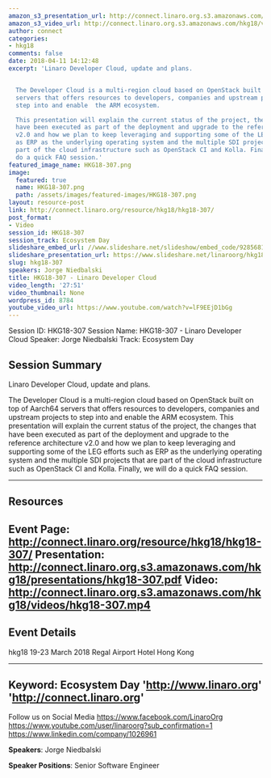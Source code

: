 ```yaml
---
amazon_s3_presentation_url: http://connect.linaro.org.s3.amazonaws.com/hkg18/presentations/hkg18-307.pdf
amazon_s3_video_url: http://connect.linaro.org.s3.amazonaws.com/hkg18/videos/hkg18-307.mp4
author: connect
categories:
- hkg18
comments: false
date: 2018-04-11 14:12:48
excerpt: 'Linaro Developer Cloud, update and plans.


  The Developer Cloud is a multi-region cloud based on OpenStack built on top of Aarch64
  servers that offers resources to developers, companies and upstream projects to
  step into and enable  the ARM ecosystem.

  This presentation will explain the current status of the project, the changes that
  have been executed as part of the deployment and upgrade to the reference architecture
  v2.0 and how we plan to keep leveraging and supporting some of the LEG efforts such
  as ERP as the underlying operating system and the multiple SDI projects that are
  part of the cloud infrastructure such as OpenStack CI and Kolla. Finally, we will
  do a quick FAQ session.'
featured_image_name: HKG18-307.png
image:
  featured: true
  name: HKG18-307.png
  path: /assets/images/featured-images/HKG18-307.png
layout: resource-post
link: http://connect.linaro.org/resource/hkg18/hkg18-307/
post_format:
- Video
session_id: HKG18-307
session_track: Ecosystem Day
slideshare_embed_url: //www.slideshare.net/slideshow/embed_code/92856818
slideshare_presentation_url: https://www.slideshare.net/linaroorg/hkg18307-linaro-developer-cloud
slug: hkg18-307
speakers: Jorge Niedbalski
title: HKG18-307 - Linaro Developer Cloud
video_length: '27:51'
video_thumbnail: None
wordpress_id: 8784
youtube_video_url: https://www.youtube.com/watch?v=lF9EEjD1bGg
---
```


Session ID: HKG18-307
Session Name: HKG18-307 - Linaro Developer Cloud
Speaker: Jorge Niedbalski
Track: Ecosystem Day


## Session Summary
Linaro Developer Cloud, update and plans.

The Developer Cloud is a multi-region cloud based on OpenStack built on top of Aarch64 servers that offers resources to developers, companies and upstream projects to step into and enable  the ARM ecosystem.
This presentation will explain the current status of the project, the changes that have been executed as part of the deployment and upgrade to the reference architecture v2.0 and how we plan to keep leveraging and supporting some of the LEG efforts such as ERP as the underlying operating system and the multiple SDI projects that are part of the cloud infrastructure such as OpenStack CI and Kolla. Finally, we will do a quick FAQ session.

---------------------------------------------------
## Resources
Event Page: http://connect.linaro.org/resource/hkg18/hkg18-307/
Presentation: http://connect.linaro.org.s3.amazonaws.com/hkg18/presentations/hkg18-307.pdf
Video: http://connect.linaro.org.s3.amazonaws.com/hkg18/videos/hkg18-307.mp4
 ---------------------------------------------------
## Event Details
hkg18
19-23 March 2018 
Regal Airport Hotel Hong Kong

---------------------------------------------------
Keyword: Ecosystem Day
'http://www.linaro.org'
'http://connect.linaro.org'
---------------------------------------------------
Follow us on Social Media
https://www.facebook.com/LinaroOrg
https://www.youtube.com/user/linaroorg?sub_confirmation=1
https://www.linkedin.com/company/1026961

**Speakers**: Jorge Niedbalski

**Speaker Positions**: Senior Software Engineer